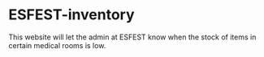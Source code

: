 # ESFEST-inventory
This website will let the admin at ESFEST know when the stock of items in certain medical rooms is low. 
